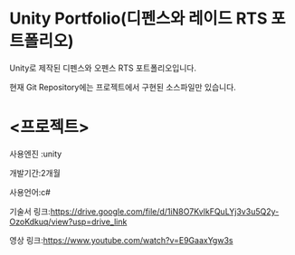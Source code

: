 # Unity Portfolio(디펜스와 레이드 RTS 포트폴리오)

Unity로 제작된 디펜스와 오펜스 RTS 포트폴리오입니다.

현재 Git Repository에는 프로젝트에서 구현된 소스파일만 있습니다.

# <프로젝트>

사용엔진 :unity

개발기간:2개월

사용언어:c#



기술서 링크:https://drive.google.com/file/d/1iN8O7KvlkFQuLYj3v3u5Q2y-OzoKdkuq/view?usp=drive_link

영상 링크:https://www.youtube.com/watch?v=E9GaaxYgw3s
